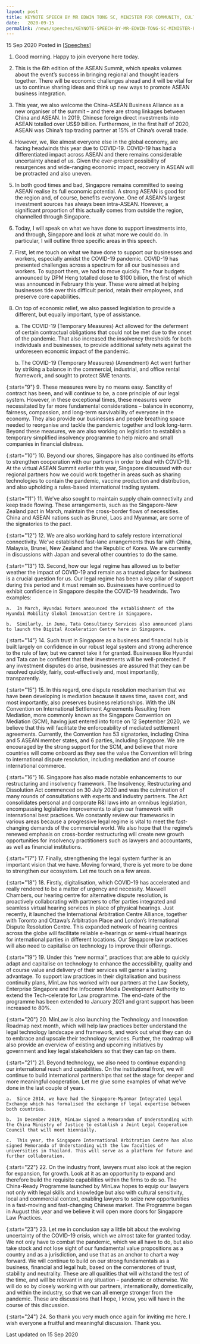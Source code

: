 ```yaml
---
layout: post
title: KEYNOTE SPEECH BY MR EDWIN TONG SC, MINISTER FOR COMMUNITY, CULTURE AND YOUTH AND SECOND MINISTER FOR LAW AT THE RHT CHINA-ASEAN BUSINESS ALLIANCE ASEAN SUMMIT 2020
date:   2020-09-15
permalink: /news/speeches/KEYNOTE-SPEECH-BY-MR-EDWIN-TONG-SC-MINISTER-FOR-COMMUNITY-CULTURE-AND-YOUTH-AND-SECOND-MINISTER-FOR-LAW-AT-THE-RHT-CHINA-ASEAN-BUSINESS-ALLIANCE-ASEAN-SUMMIT-2020
---
```


15 Sep 2020 Posted in [[Speeches](/news/speeches)]

1.	Good morning. Happy to join everyone here today.

2.	This is the 6th edition of the ASEAN Summit, which speaks volumes about the event’s success in bringing regional and thought leaders together. There will be economic challenges ahead and it will be vital for us to continue sharing ideas and think up new ways to promote ASEAN business integration. 

3.	This year, we also welcome the China-ASEAN Business Alliance as a new organiser of the summit – and there are strong linkages between China and ASEAN. In 2019, Chinese foreign direct investments into ASEAN totalled over US$9 billion. Furthermore, in the first half of 2020, ASEAN was China’s top trading partner at 15% of China’s overall trade.

4.	However, we, like almost everyone else in the global economy, are facing headwinds this year due to COVID-19. COVID-19 has had a differentiated impact across ASEAN and there remains considerable uncertainty ahead of us. Given the ever-present possibility of resurgences and wide-ranging economic impact, recovery in ASEAN will be protracted and also uneven. 

5.	In both good times and bad, Singapore remains committed to seeing ASEAN realise its full economic potential. A strong ASEAN is good for the region and, of course, benefits everyone. One of ASEAN’s largest investment sources has always been intra-ASEAN. However, a significant proportion of this actually comes from outside the region, channelled through Singapore. 

6.	Today, I will speak on what we have done to support investments into, and through, Singapore and look at what more we could do. In particular, I will outline three specific areas in this speech.

7.	First, let me touch on what we have done to support our businesses and workers, especially amidst the COVID-19 pandemic. COVID-19 has presented challenges across a spectrum for all our businesses and workers. To support them, we had to move quickly. The four budgets announced by DPM Heng totalled close to $100 billion, the first of which was announced in February this year. These were aimed at helping businesses tide over this difficult period, retain their employees, and preserve core capabilities. 

8.	On top of economic relief, we also passed legislation to provide a different, but equally important, type of assistance. 

    a.	The COVID-19 (Temporary Measures) Act allowed for the deferment of certain contractual obligations that could not be met due to the onset of the pandemic. That also increased the insolvency thresholds for both individuals and businesses, to provide additional safety nets against the unforeseen economic impact of the pandemic. 

    b.	The COVID-19 (Temporary Measures) (Amendment) Act went further by striking a balance in the commercial, industrial, and office rental framework, and sought to protect SME tenants. 

{:start="9"}
9.	These measures were by no means easy. Sanctity of contract has been, and will continue to be, a core principle of our legal system. However, in these exceptional times, these measures were necessitated by far more fundamental considerations – balance in economy, fairness, compassion, and long-term survivability of everyone in the economy. They also provide our businesses and people breathing space needed to reorganise and tackle the pandemic together and look long-term. Beyond these measures, we are also working on legislation to establish a temporary simplified insolvency programme to help micro and small companies in financial distress.  

{:start="10"}
10.	Beyond our shores, Singapore has also continued its efforts to strengthen cooperation with our partners in order to deal with COVID-19. At the virtual ASEAN Summit earlier this year, Singapore discussed with our regional partners how we could work together in areas such as sharing technologies to contain the pandemic, vaccine production and distribution, and also upholding a rules-based international trading system. 

{:start="11"}
11.	We’ve also sought to maintain supply chain connectivity and keep trade flowing. These arrangements, such as the Singapore-New Zealand pact in March, maintain the cross-border flows of necessities. China and ASEAN nations such as Brunei, Laos and Myanmar, are some of the signatories to the pact. 

{:start="12"}
12.	We are also working hard to safely restore international connectivity. We’ve established fast-lane arrangements thus far with China, Malaysia, Brunei, New Zealand and the Republic of Korea. We are currently in discussions with Japan and several other countries to do the same. 

{:start="13"}
13.	Second, how our legal regime has allowed us to better weather the impact of COVID-19 and remain as a trusted place for business is a crucial question for us. Our legal regime has been a key pillar of support during this period and it must remain so. Businesses have continued to exhibit confidence in Singapore despite the COVID-19 headwinds. Two examples:

    a.	In March, Hyundai Motors announced the establishment of the Hyundai Mobility Global Innovation Centre in Singapore.

    b.	Similarly, in June, Tata Consultancy Services also announced plans to launch the Digital Acceleration Centre here in Singapore. 

{:start="14"}
14.	Such trust in Singapore as a business and financial hub is built largely on confidence in our robust legal system and strong adherence to the rule of law, but we cannot take it for granted. Businesses like Hyundai and Tata can be confident that their investments will be well-protected. If any investment disputes do arise, businesses are assured that they can be resolved quickly, fairly, cost-effectively and, most importantly, transparently. 

{:start="15"}
15.	In this regard, one dispute resolution mechanism that we have been developing is mediation because it saves time, saves cost, and most importantly, also preserves business relationships. With the UN Convention on International Settlement Agreements Resulting from Mediation, more commonly known as the Singapore Convention on Mediation (SCM), having just entered into force on 12 September 2020, we believe that this will facilitate the enforceability of mediated settlement agreements. Currently, the Convention has 53 signatories, including China and 5 ASEAN member states, and 6 parties, including Singapore. We are encouraged by the strong support for the SCM, and believe that more countries will come onboard as they see the value the Convention will bring to international dispute resolution, including mediation and of course international commerce. 

{:start="16"}
16.	Singapore has also made notable enhancements to our restructuring and insolvency framework. The Insolvency, Restructuring and Dissolution Act commenced on 30 July 2020 and was the culmination of many rounds of consultations with experts and industry partners. The Act consolidates personal and corporate R&I laws into an omnibus legislation, encompassing legislative improvements to align our framework with international best practices. We constantly review our frameworks in various areas because a progressive legal regime is vital to meet the fast-changing demands of the commercial world. We also hope that the regime’s renewed emphasis on cross-border restructuring will create new growth opportunities for insolvency practitioners such as lawyers and accountants, as well as financial institutions. 

{:start="17"}
17.	Finally, strengthening the legal system further is an important vision that we have. Moving forward, there is yet more to be done to strengthen our ecosystem. Let me touch on a few areas. 

{:start="18"}
18.	Firstly, digitalisation, which COVID-19 has accelerated and really rendered to be a matter of urgency and necessity. Maxwell Chambers, our hearing centre for alternative dispute resolution, is proactively collaborating with partners to offer parties integrated and seamless virtual hearing services in place of physical hearings. Just recently, it launched the International Arbitration Centre Alliance, together with Toronto and Ottawa’s Arbitration Place and London’s International Dispute Resolution Centre. This expanded network of hearing centres across the globe will facilitate reliable e-hearings or semi-virtual hearings for international parties in different locations. Our Singapore law practices will also need to capitalise on technology to improve their offerings. 

{:start="19"}
19.	Under this “new normal”, practices that are able to quickly adapt and capitalise on technology to enhance the accessibility, quality and of course value and delivery of their services will garner a lasting advantage. To support law practices in their digitalisation and business continuity plans, MinLaw has worked with our partners at the Law Society, Enterprise Singapore and the Infocomm Media Development Authority to extend the Tech-celerate for Law programme. The end-date of the programme has been extended to January 2021 and grant support has been increased to 80%. 

{:start="20"}
20.	MinLaw is also launching the Technology and Innovation Roadmap next month, which will help law practices better understand the legal technology landscape and framework, and work out what they can do to embrace and upscale their technology services. Further, the roadmap will also provide an overview of existing and upcoming initiatives by government and key legal stakeholders so that they can tap on them. 

{:start="21"}
21.	Beyond technology, we also need to continue expanding our international reach and capabilities. On the institutional front, we will continue to build international partnerships that set the stage for deeper and more meaningful cooperation. Let me give some examples of what we’ve done in the last couple of years. 

    a.	Since 2014, we have had the Singapore-Myanmar Integrated Legal Exchange which has formalised the exchange of legal expertise between both countries. 

    b.	In December 2019, MinLaw signed a Memorandum of Understanding with the China Ministry of Justice to establish a Joint Legal Cooperation Council that will meet biennially. 

    c.	This year, the Singapore International Arbitration Centre has also signed Memoranda of Understanding with the law faculties of universities in Thailand. This will serve as a platform for future and further collaboration.

{:start="22"}
22.	On the industry front, lawyers must also look at the region for expansion, for growth. Look at it as an opportunity to expand and therefore build the requisite capabilities within the firms to do so. The China-Ready Programme launched by MinLaw hopes to equip our lawyers not only with legal skills and knowledge but also with cultural sensitivity, local and commercial context, enabling lawyers to seize new opportunities in a fast-moving and fast-changing Chinese market. The Programme began in August this year and we believe it will open more doors for Singapore Law Practices. 

{:start="23"}
23.	Let me in conclusion say a little bit about the evolving uncertainty of the COVID-19 crisis, which we almost take for granted today. We not only have to combat the pandemic, which we all have to do, but also take stock and not lose sight of our fundamental value propositions as a country and as a jurisdiction, and use that as an anchor to chart a way forward. We will continue to build on our strong fundamentals as a business, financial and legal hub, based on the cornerstones of trust, stability and neutrality. These are all qualities that will withstand the test of the time, and will be relevant in any situation – pandemic or otherwise. We will do so by closely working with our partners, internationally, domestically, and within the industry, so that we can all emerge stronger from the pandemic. These are discussions that I hope, I know, you will have in the course of this discussion. 

{:start="24"}
24.	So thank you very much once again for inviting me here. I wish everyone a fruitful and meaningful discussion. Thank you.  


<p class="right-side-updated">Last updated on 15 Sep 2020</p> 
